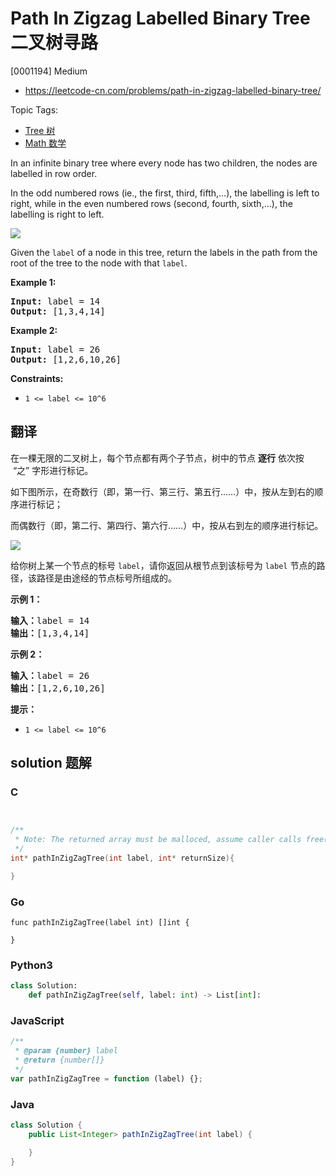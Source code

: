 # Path In Zigzag Labelled Binary Tree 二叉树寻路

[0001194] Medium

- https://leetcode-cn.com/problems/path-in-zigzag-labelled-binary-tree/

Topic Tags:

- [Tree 树](https://leetcode-cn.com/tag/tree/)
- [Math 数学](https://leetcode-cn.com/tag/math/)

In an infinite binary tree where every node has two children, the nodes are labelled in row order.

In the odd numbered rows (ie., the first, third, fifth,...), the labelling is left to right, while in the even numbered rows (second, fourth, sixth,...), the labelling is right to left.

![](https://assets.leetcode.com/uploads/2019/06/24/tree.png)

Given the `label` of a node in this tree, return the labels in the path from the root of the tree to the node with that `label`.

**Example 1:**

<pre><strong>Input:</strong> label = 14
<strong>Output:</strong> [1,3,4,14]
</pre>

**Example 2:**

<pre><strong>Input:</strong> label = 26
<strong>Output:</strong> [1,2,6,10,26]
</pre>

**Constraints:**

- `1 <= label <= 10^6`

## 翻译

在一棵无限的二叉树上，每个节点都有两个子节点，树中的节点 **逐行** 依次按  “之” 字形进行标记。

如下图所示，在奇数行（即，第一行、第三行、第五行……）中，按从左到右的顺序进行标记；

而偶数行（即，第二行、第四行、第六行……）中，按从右到左的顺序进行标记。

![](https://assets.leetcode-cn.com/aliyun-lc-upload/uploads/2019/06/28/tree.png)

给你树上某一个节点的标号 `label`，请你返回从根节点到该标号为 `label` 节点的路径，该路径是由途经的节点标号所组成的。

**示例 1：**

<pre><strong>输入：</strong>label = 14
<strong>输出：</strong>[1,3,4,14]
</pre>

**示例 2：**

<pre><strong>输入：</strong>label = 26
<strong>输出：</strong>[1,2,6,10,26]
</pre>

**提示：**

- `1 <= label <= 10^6`

## solution 题解

### C

```c


/**
 * Note: The returned array must be malloced, assume caller calls free().
 */
int* pathInZigZagTree(int label, int* returnSize){

}


```

### Go

```golang
func pathInZigZagTree(label int) []int {

}
```

### Python3

```python
class Solution:
    def pathInZigZagTree(self, label: int) -> List[int]:

```

### JavaScript

```javascript
/**
 * @param {number} label
 * @return {number[]}
 */
var pathInZigZagTree = function (label) {};
```

### Java

```java
class Solution {
    public List<Integer> pathInZigZagTree(int label) {

    }
}
```

